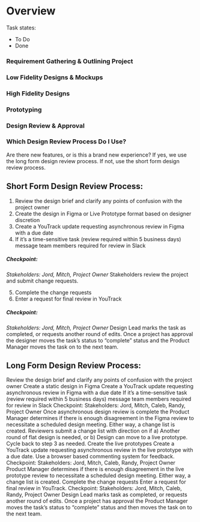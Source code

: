 # Overview

Task states:
- To Do
- Done

### Requirement Gathering & Outlining Project

### Low Fidelity Designs & Mockups

### High Fidelity Designs

### Prototyping

### Design Review & Approval



### Which Design Review Process Do I Use? ###
Are there new features, or is this a brand new experience? If yes, we use the long form design review process. If not, use the short form design review process.

## Short Form Design Review Process: ##
1. Review the design brief and clarify any points of confusion with the project owner
2. Create the design in Figma or Live Prototype format based on designer discretion
3. Create a YouTrack update requesting asynchronous review in Figma with a due date
4. If it’s a time-sensitive task (review required within 5 business days) message team members required for review in Slack

##### Checkpoint: #####
_Stakeholders: Jord, Mitch, Project Owner_
Stakeholders review the project and submit change requests.

5. Complete the change requests
6. Enter a request for final review in YouTrack

##### Checkpoint: #####
_Stakeholders: Jord, Mitch, Project Owner_
Design Lead marks the task as completed, or requests another round of edits. Once a project has approval the designer moves the task’s status to “complete” status and the Product Manager moves the task on to the next team.


## Long Form Design Review Process: ##
Review the design brief and clarify any points of confusion with the project owner
Create a static design in Figma
Create a YouTrack update requesting asynchronous review in Figma with a due date
If it’s a time-sensitive task (review required within 5 business days) message team members required for review in Slack
Checkpoint:
Stakeholders: Jord, Mitch, Caleb, Randy, Project Owner
Once asynchronous design review is complete the Product Manager determines if there is enough disagreement in the Figma review to necessitate a scheduled design meeting. Either way, a change list is created.
Reviewers submit a change list with direction on if a) Another round of flat design is needed, or b) Design can move to a live prototype. Cycle back to step 3 as needed.
Create the live prototypes
Create a YouTrack update requesting asynchronous review in the live prototype with a due date. Use a browser based commenting system for feedback.
Checkpoint:
Stakeholders: Jord, Mitch, Caleb, Randy, Project Owner
Product Manager determines if there is enough disagreement in the live prototype review to necessitate a scheduled design meeting. Either way, a change list is created.
Complete the change requests
Enter a request for final review in YouTrack.
Checkpoint:
Stakeholders: Jord, Mitch, Caleb, Randy, Project Owner
Design Lead marks task as completed, or requests another round of edits. Once a project has approval the Product Manager moves the task’s status to “complete” status and then moves the task on to the next team.
